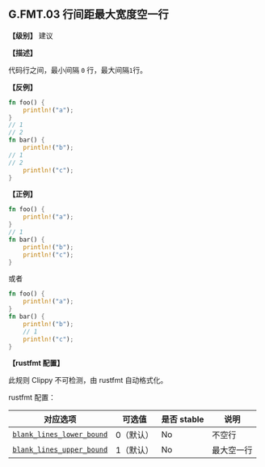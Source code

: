 ## G.FMT.03  行间距最大宽度空一行

**【级别】** 建议

**【描述】**

代码行之间，最小间隔 `0` 行，最大间隔`1`行。

**【反例】**

```rust
fn foo() {
    println!("a");
}
// 1
// 2
fn bar() {
    println!("b");
// 1
// 2
    println!("c");
}
```

**【正例】**

```rust
fn foo() {
    println!("a");
}
// 1
fn bar() {
    println!("b");
    println!("c");
}
```

或者

```rust
fn foo() {
    println!("a");
}
fn bar() {
    println!("b");
	// 1
    println!("c");
}

```

**【rustfmt 配置】**

此规则 Clippy 不可检测，由 rustfmt 自动格式化。

rustfmt 配置：

| 对应选项 | 可选值 | 是否 stable | 说明 |
| ------ | ---- | ---- | ---- | 
| [`blank_lines_lower_bound`](https://rust-lang.github.io/rustfmt/?#blank_lines_lower_bound) | 0（默认） | No| 不空行|
|[`blank_lines_upper_bound`](https://rust-lang.github.io/rustfmt/?#blank_lines_upper_bound)| 1（默认）| No | 最大空一行|